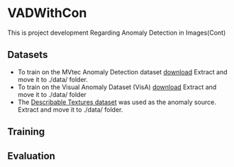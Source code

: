 # VADWithCon
This is project development Regarding Anomaly Detection in Images(Cont)
## Datasets
- To train on the MVtec Anomaly Detection dataset [download](https://www.mvtec.com/company/research/datasets/mvtec-ad) Extract and move it to ./data/ folder.
- To train on the Visual Anomaly Dataset (VisA) [download](https://amazon-visual-anomaly.s3.us-west-2.amazonaws.com/VisA_20220922.tar) Extract and move it to ./data/ folder
- The [Describable Textures dataset](https://www.robots.ox.ac.uk/~vgg/data/dtd/) was used as the anomaly source. Extract and move it to ./data/ folder.

## Training

## Evaluation
